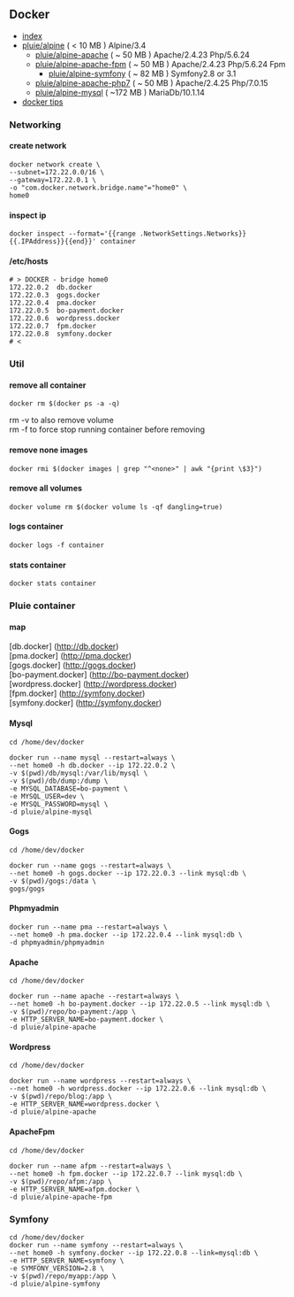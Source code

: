 ## Docker

- [index][1]
- [pluie/alpine][2]                       ( < 10 MB ) Alpine/3.4
    - [pluie/alpine-apache][3]            ( ~ 50 MB ) Apache/2.4.23 Php/5.6.24
    - [pluie/alpine-apache-fpm][7]        ( ~ 50 MB ) Apache/2.4.23 Php/5.6.24 Fpm
        - [pluie/alpine-symfony][6]       ( ~ 82 MB ) Symfony2.8 or 3.1
    - [pluie/alpine-apache-php7][8]       ( ~ 50 MB ) Apache/2.4.25 Php/7.0.15
    - [pluie/alpine-mysql][4]             ( ~172 MB ) MariaDb/10.1.14
- [docker tips][5]

### Networking

#### create network
```
docker network create \
--subnet=172.22.0.0/16 \
--gateway=172.22.0.1 \
-o "com.docker.network.bridge.name"="home0" \
home0
```

#### inspect ip
```
docker inspect --format='{{range .NetworkSettings.Networks}}{{.IPAddress}}{{end}}' container
```

#### /etc/hosts
```
# > DOCKER - bridge home0
172.22.0.2	db.docker
172.22.0.3	gogs.docker
172.22.0.4	pma.docker
172.22.0.5	bo-payment.docker
172.22.0.6	wordpress.docker
172.22.0.7	fpm.docker
172.22.0.8	symfony.docker
# <

```

### Util

#### remove all container
```
docker rm $(docker ps -a -q)
```
rm -v to also remove volume  
rm -f to force stop running container before removing


#### remove none images
```
docker rmi $(docker images | grep "^<none>" | awk "{print \$3}")
```

#### remove all volumes
```
docker volume rm $(docker volume ls -qf dangling=true)
```

#### logs container
```
docker logs -f container
```

#### stats container
```
docker stats container
```

### Pluie container

#### map

[db.docker] (http://db.docker)  
[pma.docker] (http://pma.docker)  
[gogs.docker] (http://gogs.docker)  
[bo-payment.docker] (http://bo-payment.docker)  
[wordpress.docker] (http://wordpress.docker)  
[fpm.docker] (http://symfony.docker)  
[symfony.docker] (http://symfony.docker)  

#### Mysql
```
cd /home/dev/docker

docker run --name mysql --restart=always \
--net home0 -h db.docker --ip 172.22.0.2 \
-v $(pwd)/db/mysql:/var/lib/mysql \
-v $(pwd)/db/dump:/dump \
-e MYSQL_DATABASE=bo-payment \
-e MYSQL_USER=dev \
-e MYSQL_PASSWORD=mysql \
-d pluie/alpine-mysql
```

#### Gogs
```
cd /home/dev/docker

docker run --name gogs --restart=always \
--net home0 -h gogs.docker --ip 172.22.0.3 --link mysql:db \
-v $(pwd)/gogs:/data \
gogs/gogs
```

#### Phpmyadmin
```
docker run --name pma --restart=always \
--net home0 -h pma.docker --ip 172.22.0.4 --link mysql:db \
-d phpmyadmin/phpmyadmin
```

#### Apache
```
cd /home/dev/docker

docker run --name apache --restart=always \
--net home0 -h bo-payment.docker --ip 172.22.0.5 --link mysql:db \
-v $(pwd)/repo/bo-payment:/app \
-e HTTP_SERVER_NAME=bo-payment.docker \
-d pluie/alpine-apache
```

#### Wordpress
```
cd /home/dev/docker

docker run --name wordpress --restart=always \
--net home0 -h wordpress.docker --ip 172.22.0.6 --link mysql:db \
-v $(pwd)/repo/blog:/app \
-e HTTP_SERVER_NAME=wordpress.docker \
-d pluie/alpine-apache
```

#### ApacheFpm
```
cd /home/dev/docker

docker run --name afpm --restart=always \
--net home0 -h fpm.docker --ip 172.22.0.7 --link mysql:db \
-v $(pwd)/repo/afpm:/app \
-e HTTP_SERVER_NAME=afpm.docker \
-d pluie/alpine-apache-fpm
```

### Symfony
```
cd /home/dev/docker
docker run --name symfony --restart=always \
--net home0 -h symfony.docker --ip 172.22.0.8 --link=mysql:db \
-e HTTP_SERVER_NAME=symfony \
-e SYMFONY_VERSION=2.8 \
-v $(pwd)/repo/myapp:/app \
-d pluie/alpine-symfony
```

 [1]: https://github.com/pluie-org/docker-images
 [2]: https://github.com/pluie-org/docker-images/tree/master/pluie/alpine
 [3]: https://github.com/pluie-org/docker-images/tree/master/pluie/alpine-apache
 [4]: https://github.com/pluie-org/docker-images/tree/master/pluie/alpine-mysql
 [7]: https://github.com/pluie-org/docker-images/tree/master/pluie/alpine-apache-fpm
 [5]: https://github.com/pluie-org/docker-images/blob/master/DOCKER.md
 [6]: https://github.com/pluie-org/docker-images/tree/master/pluie/alpine-symfony
 [8]: https://github.com/pluie-org/docker-images/tree/master/pluie/7alpine-php
